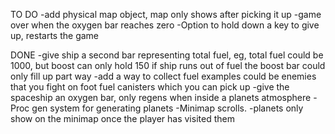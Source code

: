 TO DO
-add physical map object, map only shows after picking it up
-game over when the oxygen bar reaches zero 
-Option to hold down a key to give up, restarts the game 

DONE
-give ship a second bar representing total fuel, eg, total fuel could be 1000, but boost can only hold 150
if ship runs out of fuel the boost bar could only fill up part way 
-add a way to collect fuel
examples could be enemies that you fight on foot 
fuel canisters which you can pick up 
-give the spaceship an oxygen bar, only regens when inside a planets atmosphere
-Proc gen system for generating planets 
-Minimap scrolls.
-planets only show on the minimap once the player has visited them


